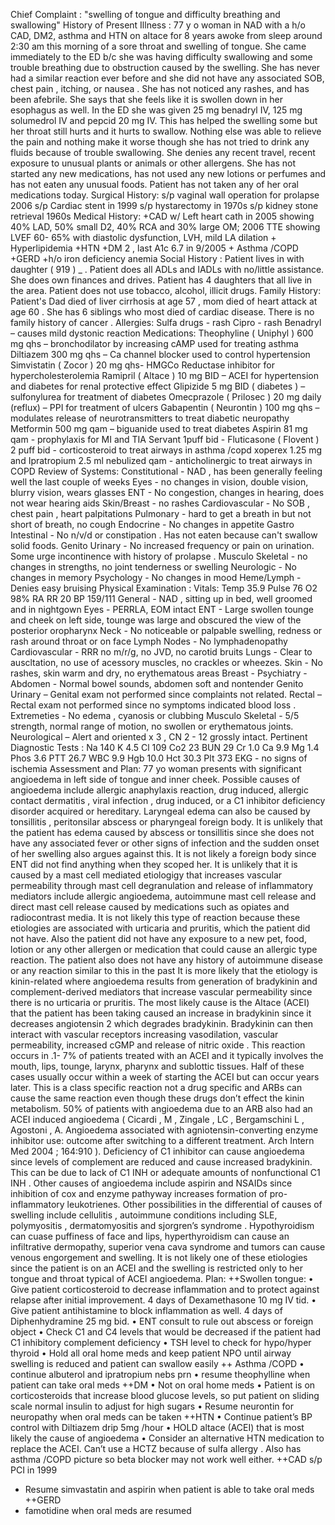 Chief Complaint :
"swelling of tongue and difficulty breathing and swallowing"
History of Present Illness :
77 y o woman in NAD with a h/o CAD, DM2, asthma and HTN on altace for 8 years awoke from sleep around 2:30 am this morning of a sore throat and swelling of tongue. She came immediately to the ED b/c she was having difficulty swallowing and some trouble breathing due to obstruction caused by the swelling. She has never had a similar reaction ever before and she did not have any associated SOB, chest pain , itching, or nausea . She has not noticed any rashes, and has been afebrile. She says that she feels like it is swollen down in her esophagus as well. In the ED she was given 25 mg benadryl IV, 125 mg solumedrol IV and pepcid 20 mg IV. This has helped the swelling some but her throat still hurts and it hurts to swallow. Nothing else was able to relieve the pain and nothing make it worse though she has not tried to drink any fluids because of trouble swallowing. She denies any recent travel, recent exposure to unusual plants or animals or other allergens. She has not started any new medications, has not used any new lotions or perfumes and has not eaten any unusual foods. Patient has not taken any of her oral medications today.
Surgical History:
s/p vaginal wall operation for prolapse 2006 s/p Cardiac stent in 1999 s/p hystarectomy in 1970s s/p kidney stone retrieval 1960s
Medical History:
+CAD w/ Left heart cath in 2005 showing 40% LAD, 50% small D2, 40% RCA and 30% large OM; 2006 TTE showing LVEF 60- 65% with diastolic dysfunction, LVH, mild LA dilation + Hyperlipidemia +HTN
+DM 2 , last A1c 6.7 in 9/2005 + Asthma /COPD +GERD +h/o iron deficiency anemia
Social History :
Patient lives in with daughter ( 919 ) _ . Patient does all ADLs and IADLs with no/little assistance. She does own finances and drives. Patient has 4 daughters that all live in the area. Patient does not use tobacco, alcohol, illicit drugs.
Family History:
Patient's Dad died of liver cirrhosis at age 57 , mom died of heart attack at age 60 . She has 6 siblings who most died of cardiac disease. There is no family history of cancer .
Allergies:
Sulfa drugs - rash Cipro - rash Benadryl – causes mild dystonic reaction
Medications:
Theophyline ( Uniphyl ) 600 mg qhs – bronchodilator by increasing cAMP used for
treating asthma Diltiazem 300 mg qhs – Ca channel blocker used to control hypertension Simvistatin ( Zocor ) 20 mg qhs- HMGCo Reductase inhibitor for hypercholesterolemia Ramipril ( Altace ) 10 mg BID – ACEI for hypertension and diabetes for renal protective
effect
 Glipizide 5 mg BID ( diabetes ) – sulfonylurea for treatment of diabetes Omecprazole ( Prilosec ) 20 mg daily (reflux) – PPI for treatment of ulcers Gabapentin ( Neurontin ) 100 mg qhs – modulates release of neurotransmitters to treat
diabetic neuropathy Metformin 500 mg qam – biguanide used to treat diabetes Aspirin 81 mg qam - prophylaxis for MI and TIA Servant 1puff bid -
Fluticasone ( Flovent ) 2 puff bid - corticosteroid to treat airways in asthma /copd xoperex 1.25 mg and Ipratropium 2.5 ml nebulized qam - anticholinergic to treat airways
in COPD
 Review of Systems:
Constitutional - NAD , has been generally feeling well the last couple of weeks Eyes - no changes in vision, double vision, blurry vision, wears glasses ENT - No congestion, changes in hearing, does not wear hearing aids Skin/Breast - no rashes Cardiovascular - No SOB , chest pain , heart palpitations Pulmonary - hard to get a breath in but not short of breath, no cough Endocrine - No changes in appetite Gastro Intestinal - No n/v/d or constipation . Has not eaten because can't swallow solid
foods.
 Genito Urinary - No increased frequency or pain on urination. Some urge incontinence
with history of prolapse . Musculo Skeletal - no changes in strengths, no joint tenderness or swelling Neurologic - No changes in memory Psychology - No changes in mood Heme/Lymph - Denies easy bruising
Physical Examination :
Vitals:
 Temp 35.9 Pulse 76 O2 98% RA RR 20 BP 159/111
General - NAD , sitting up in bed, well groomed and in nightgown Eyes - PERRLA, EOM intact ENT - Large swollen tounge and cheek on left side, tounge was large and obscured the view of the posterior oropharynx Neck - No noticeable or palpable swelling, redness or rash around throat or on face Lymph Nodes - No lymphadenopathy Cardiovascular - RRR no m/r/g, no JVD, no carotid bruits Lungs - Clear to auscltation, no use of acessory muscles, no crackles or wheezes. Skin - No rashes, skin warm and dry, no erythematous areas Breast - Psychiatry -
Abdomen - Normal bowel sounds, abdomen soft and nontender Genito Urinary – Genital exam not performed since complaints not related. Rectal – Rectal exam not performed since no symptoms indicated blood loss . Extremeties - No edema , cyanosis or clubbing Musculo Skeletal - 5/5 strength, normal range of motion, no swollen or erythematous
joints.
 Neurological – Alert and oriented x 3 , CN 2 - 12 grossly intact.
Pertinent Diagnostic Tests :
Na 140 K 4.5 Cl 109 Co2 23 BUN 29 Cr 1.0 Ca 9.9 Mg 1.4 Phos 3.6
PTT 26.7 WBC 9.9 Hgb 10.0 Hct 30.3 Plt 373
EKG - no signs of ischemia
Assessment and Plan:
77 yo woman presents with significant angioedema in left side of tongue and inner cheek. Possible causes of angioedema include allergic anaphylaxis reaction, drug induced, allergic contact dermatitis , viral infection , drug induced, or a C1 inhibitor deficiency disorder acquired or hereditary. Laryngeal edema can also be caused by tonsillitis , peritonsilar abscess or pharyngeal foreign body.
It is unlikely that the patient has edema caused by abscess or tonsillitis since she does not have any associated fever or other signs of infection and the sudden onset of her swelling also argues against this. It is not likely a foreign body since ENT did not find anything when they scoped her.
It is unlikely that it is caused by a mast cell mediated etiologigy that increases vascular permeability through mast cell degranulation and release of inflammatory mediators include allergic angioedema, autoimmune mast cell release and direct mast cell release caused by medications such as opiates and radiocontrast media. It is not likely this type of reaction because these etiologies are associated with urticaria and pruritis, which the patient did not have. Also the patient did not have any exposure to a new pet, food, lotion or any other allergen or medication that could cause an allergic type reaction. The patient also does not have any history of autoimmune disease or any reaction similar to this in the past
It is more likely that the etiology is kinin-related where angioedema results from generation of bradykinin and complement-derived mediators that increase vascular permeability since there is no urticaria or pruritis. The most likely cause is the Altace (ACEI) that the patient has been taking caused an increase in bradykinin since it decreases angiotensin 2 which degrades bradykinin. Bradykinin can then interact with vascular receptors increasing vasodilation, vascular permeability, increased cGMP and release of nitric oxide . This reaction occurs in .1- 7% of patients treated with an ACEI and it typically involves the mouth, lips, tounge, larynx, pharynx and sublottic tissues. Half of these cases usually occur within a week of starting the ACEI but can occur years later. This is a class specific reaction not a drug specific and ARBs can cause the same reaction even though these drugs don’t effect the kinin metabolism. 50% of patients with angioedema due to an ARB also had an ACEI induced angioedema ( Cicardi , M , Zingale , LC , Bergamschini L , Agostoni , A. Angioedema associated with agniotensin-converting enzyme inhibitor use: outcome after switching to a different treatment. Arch Intern Med 2004 ; 164:910 ). Deficiency of C1 inhibitor can cause angioedema since levels of complement are reduced and cause increased bradykinin. This can be due to lack of C1 INH or adequate amounts of nonfunctional C1 INH . Other causes of angioedema include aspirin and NSAIDs since inhibition of cox and enzyme pathyway increases formation of pro-inflammatory leukotrienes.
Other possibilities in the differential of causes of swelling include cellulitis , autoimmune conditions including SLE, polymyositis , dermatomyositis and sjorgren’s syndrome . Hypothyroidism can cuase puffiness of face and lips, hyperthyroidism can cause an infiltrative dermopathy, superior vena cava syndrome and tumors can cause venous engorgement and swelling. It is not likely one of these etiologies since the patient is on an ACEI and the swelling is restricted only to her tongue and throat typical of ACEI angioedema.
Plan:
 ++Swollen tongue:
• Give patient corticosteroid to decrease inflammation and to protect against relapse after initial improvement. 4 days of Dexamethasone 10 mg IV tid.
• Give patient antihistamine to block inflammation as well. 4 days of Diphenhydramine 25 mg bid.
• ENT consult to rule out abscess or foreign object
• Check C1 and C4 levels that would be decreased if the patient had C1 inhibitory complement deficiency
• TSH level to check for hypo/hyper thyroid
• Hold all oral home meds and keep patient NPO until airway swelling is reduced and patient can swallow easily
++ Asthma /COPD
• continue albuterol and ipratropium nebs prn
• resume theophylline when patient can take oral meds
++DM
 • Not on oral home meds
• Patient is on corticosteroids that increase blood glucose levels, so put patient on sliding scale normal insulin to adjust for high sugars
• Resume neurontin for neuropathy when oral meds can be taken
++HTN
 • Continue patient’s BP control with Diltiazem drip 5mg /hour
• HOLD altace (ACEI) that is most likely the cause of angioedema
• Consider an alternative HTN medication to replace the ACEI. Can’t use a HCTZ because of sulfa allergy . Also has asthma /COPD picture so beta blocker may not work well either.
++CAD s/p PCI in 1999
- Resume simvastatin and aspirin when patient is able to take oral meds
++GERD
 - famotidine when oral meds are resumed
